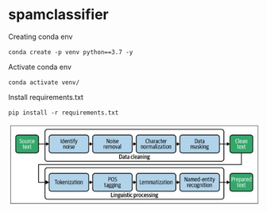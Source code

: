 # spamclassifier

Creating conda env

```
conda create -p venv python==3.7 -y
```

Activate conda env

```
conda activate venv/
```

Install requirements.txt

```
pip install -r requirements.txt
```

![Image](images/data-processing-pipeline.JPG)
